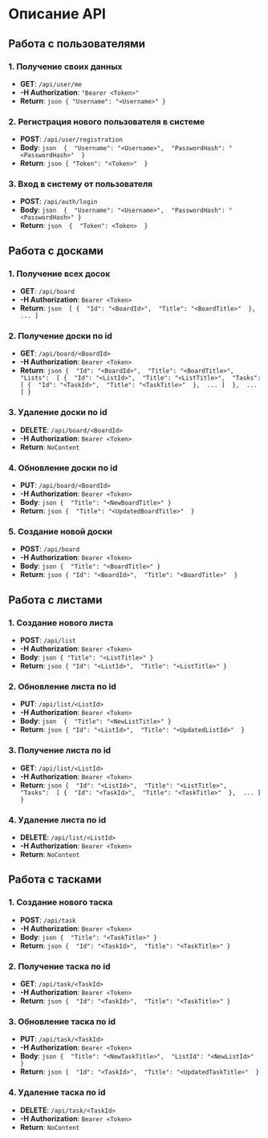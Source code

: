 # Описание API

## Работа с пользователями
### 1. Получение своих данных
- **GET**: `/api/user/me`
- **-H Authorization**: `"Bearer <Token>"`
- **Return**: ```json
    {
        "Username": "<Username>"
    }```

### 2. Регистрация нового пользователя в системе
- **POST**: `/api/user/registration`
- **Body**: ```json 
    { 
        "Username": "<Username>", 
        "PasswordHash": "<PasswordHash>" 
    }```
- **Return**: ```json
    {
        "Token": "<Token>" 
    }```

### 3. Вход в систему от пользователя
- **POST**: `/api/auth/login`
- **Body**: ```json 
    { 
        "Username": "<Username>", 
        "PasswordHash": "<PasswordHash>"
    }```
- **Return**: ```json 
    { 
        "Token": <Token> 
    }```

## Работа с досками
### 1. Получение всех досок
- **GET**: `/api/board`
- **-H Authorization**: `Bearer <Token>`
- **Return**: ```json 
    [
        { 
            "Id": "<BoardId>", 
            "Title": "<BoardTitle>" 
        }, 
        ...
    ]```

### 2. Получение доски по id
- **GET**: `/api/board/<BoardId>`
- **-H Authorization**: `Bearer <Token>`
- **Return**: ```json
    { 
        "Id": "<BoardId>", 
        "Title": "<BoardTitle>", 
        "Lists": 
            [
                { 
                    "Id": "<ListId>", 
                    "Title": "<ListTitle>", 
                    "Tasks": 
                        [
                            { 
                                "Id": "<TaskId>", 
                                "Title": "<TaskTitle>" 
                            }, 
                            ...
                        ] 
                }, 
                    ...
            ]
    }```

### 3. Удаление доски по id
- **DELETE**: `/api/board/<BoardId>`
- **-H Authorization**: `Bearer <Token>`
- **Return**: `NoContent`

### 4. Обновление доски по id
- **PUT**: `/api/board/<BoardId>`
- **-H Authorization**: `Bearer <Token>`
- **Body**: ```json
    { 
        "Title": "<NewBoardTitle>"
    }```
- **Return**: ```json
    { 
        "Title": "<UpdatedBoardTitle>" 
    }```

### 5. Создание новой доски
- **POST**: `/api/board`
- **-H Authorization**: `Bearer <Token>`
- **Body**: ```json
    { 
        "Title": "<BoardTitle>"
    }```
- **Return**: ```json
    {
        "Id": "<BoardId>", 
        "Title": "<BoardTitle>" 
    }```

## Работа с листами
### 1. Создание нового листа
- **POST**: `/api/list`
- **-H Authorization**: `Bearer <Token>`
- **Body**: ```json
    {
        "Title": "<ListTitle>"
    }```
- **Return**: ```json
    {
        "Id": "<ListId>", 
        "Title": "<ListTitle>"
    }```

### 2. Обновление листа по id
- **PUT**: `/api/list/<ListId>`
- **-H Authorization**: `Bearer <Token>`
- **Body**: ```json 
    { 
        "Title": "<NewListTitle>"
    }```
- **Return**: ```json
    {
        "Id": "<ListId>", 
        "Title": "<UpdatedListId>" 
    }```

### 3. Получение листа по id
- **GET**: `/api/list/<ListId>`
- **-H Authorization**: `Bearer <Token>`
- **Return**: ```json
    { 
        "Id": "<ListId>", 
        "Title": "<ListTitle>", 
        "Tasks": 
            [
                { 
                    "Id": "<TaskId>", 
                    "Title": "<TaskTitle>" 
                }, 
                ...
            ] 
    }```

### 4. Удаление листа по id
- **DELETE**: `/api/list/<ListId>`
- **-H Authorization**: `Bearer <Token>`
- **Return**: `NoContent`

## Работа с тасками
### 1. Создание нового таска
- **POST**: `/api/task`
- **-H Authorization**: `Bearer <Token>`
- **Body**: ```json
    { 
        "Title": "<TaskTitle>"
    }```
- **Return**: ```json
    { 
        "Id": "<TaskId>", 
        "Title": "<TaskTitle>"
    }```

### 2. Получение таска по id
- **GET**: `/api/task/<TaskId>`
- **-H Authorization**: `Bearer <Token>`
- **Return**: ```json
    { 
        "Id": "<TaskId>", 
        "Title": "<TaskTitle>"
    }```

### 3. Обновление таска по id
- **PUT**: `/api/task/<TaskId>`
- **-H Authorization**: `Bearer <Token>`
- **Body**: ```json
    { 
        "Title": "<NewTaskTitle>", 
        "ListId": "<NewListId>" 
    }```
- **Return**: ```json
    { 
        "Id": "<TaskId>", 
        "Title": "<UpdatedTaskTitle>" 
    }```

### 4. Удаление таска по id
- **DELETE**: `/api/task/<TaskId>`
- **-H Authorization**: `Bearer <Token>`
- **Return**: `NoContent`